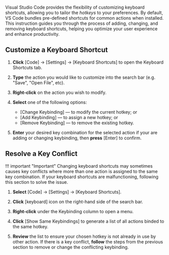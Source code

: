 Visual Studio Code provides the flexibility of customizing keyboard shortcuts, allowing you to tailor the <i>hotkeys</i> to your preferences. By default, VS Code bundles pre-defined shortcuts for common actions when installed. This instruction guides you through the process of adding, changing, and removing keyboard shortcuts, helping you optimize your user experience and enhance productivity.

## Customize a Keyboard Shortcut

1. **Click** [Code] → [Settings] → [Keyboard Shortcuts] to open the Keyboard Shortcuts tab.

3. **Type** the action you would like to customize into the search bar (e.g. "Save", "Open File", etc).
 
4. **Right-click** on the action you wish to modify.

5. **Select** one of the following options:
    - [Change Keybinding] — to modify the current hotkey; or
    - [Add Keybinding] — to assign a new hotkey; or
    - [Remove Keybinding] — to remove the existing hotkey.

6. **Enter** your desired key combination for the selected action if your are adding or changing keybinding, then **press** [Enter] to confirm.

## Resolve a Key Conflict

!!! important "Important"
    Changing keyboard shortcuts may sometimes causes key conflicts where more than one action is assigned to the same key combination. If your keyboard shortcuts are malfunctioning, following this section to solve the issue.

1. **Select** [Code] → [Settings] → [Keyboard Shortcuts].

2. **Click** [keyboard] icon on the right-hand side of the search bar.

3. **Right-click** under the Keybinding column to open a menu.

4. **Click** [Show Same Keybindings] to generate a list of all actions binded to the same hotkey.

5. **Review** the list to ensure your chosen hotkey is not already in use by other action. If there is a key conflict, **follow** the steps from the previous section to remove or change the conflicting keybinding.

